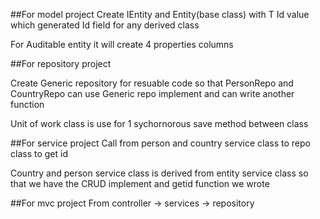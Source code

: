 ##For model project
Create IEntity and Entity(base class) with T Id value which generated Id field for any derived class

For Auditable entity it will create 4 properties columns

##For repository project

Create Generic repository for resuable code so that PersonRepo and CountryRepo can use Generic repo implement and can write another function

Unit of work class is use for 1 sychornorous save method between class

##For service project
Call from person and country service class to repo class to get id

Country and person service class is derived from entity service class so that we have the CRUD implement and getid function we wrote

##For mvc project
From controller -> services -> repository
